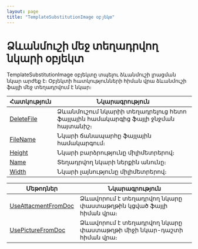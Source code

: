 ```yaml
---
layout: page
title: "TemplateSubstitutionImage օբյեկտ"
---
```


# Ձևանմուշի մեջ տեղադրվող նկարի օբյեկտ

TemplateSubstitutionImage օբյեկտը տպելու ձևանմուշի լրացման նկար արժեք է։ 
Օբյեկտի հատկությունների հիման վրա ձևանմուշի ֆայլի մեջ տեղադրվում է նկար։

| Հատկություն | Նկարագրություն |
|--|--|
| [DeleteFile](TemplateSubstitutionImage/DeleteFile.md) | Ձևանմուշում նկարիի տեղադրելուց հետո ֆայլային համակարգից ֆայլի ջնջման հայտանիշ։ |
| [FileName](TemplateSubstitutionImage/FileName.md) | Նկարի ճանապարհը ֆայլային համակարգում։ |
| [Height](TemplateSubstitutionImage/Height.md) | Նկարի բարձրությունը միլիմետրերով։ |
| [Name](TemplateSubstitutionImage/Name.md) | Տեղադրվող նկարի ներքին անունը։ |
| [Width](TemplateSubstitutionImage/Width.md) | Նկարի լայնությունը միլիմետրերով։ |

| Մեթոդներ | Նկարագրություն |
|--|--|
| [UseAttacmentFromDoc](TemplateSubstitutionImage/UseAttacmentFromDoc.md) | Ձևավորում է տեղադրվող նկարը փաստաթղթին կցված ֆայլի հիման վրա։ |
| [UsePictureFromDoc](TemplateSubstitutionImage/UsePictureFromDoc.md) | Ձևավորում է տեղադրվող նկարը փաստաթղթի միջի նկար-դաշտի հիման վրա։ |
